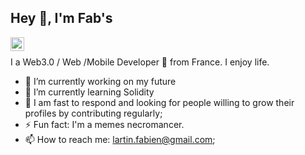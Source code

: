 <h2>Hey 👋, I'm Fab's </h2>
<a href="https://www.linkedin.com/in/fabien-lartin-555345195/">
  <img align="left" alt="Fab's LinkdeIN" width="22px" src="https://cdn.jsdelivr.net/npm/simple-icons@v3/icons/linkedin.svg" />
</a>
<br />

I a Web3.0 / Web /Mobile Developer 🚀 from France. I enjoy life.


<p align="center">
</p>

- 🔭 I’m currently working on my future
- 🌱 I’m currently learning Solidity
- 💬 I am fast to respond and looking for people willing to grow their profiles by contributing regularly;
- ⚡ Fun fact: I'm a memes necromancer.
- 📫 How to reach me: <lartin.fabien@gmail.com>;

<p align="center">

